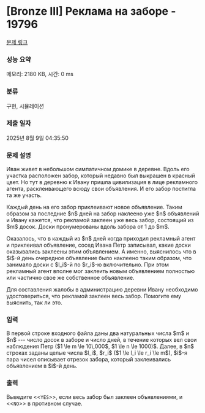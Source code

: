# [Bronze III] Реклама на заборе - 19796 

[문제 링크](https://www.acmicpc.net/problem/19796) 

### 성능 요약

메모리: 2180 KB, 시간: 0 ms

### 분류

구현, 시뮬레이션

### 제출 일자

2025년 8월 9일 04:35:50

### 문제 설명

<p>Иван живет в небольшом симпатичном домике в деревне. Вдоль его участка расположен забор, который недавно был выкрашен в красный цвет. Но тут в деревню к Ивану пришла цивилизация в лице рекламного агента, расклеивающего всюду свои объявления. И его забор постигла та же участь.</p>

<p>Каждый день на его забор приклеивают новое объявление. Таким образом за последние $n$ дней на забор наклеено уже $n$ объявлений и Ивану кажется, что рекламой заклеен уже весь забор, состоящий из $m$ досок. Доски пронумерованы вдоль забора от 1 до $m$.</p>

<p>Оказалось, что в каждый из $n$ дней когда приходил рекламный агент и приклеивал объявление, сосед Ивана Петр записывал, какие доски оказывались заклеены этим объявлением. А именно, выяснилось что в $i$-й день очередное объявление было наклеено таким образом, что занимало доски с $l_i$-й по $r_i$-ю включительно. При этом рекламный агент вполне мог заклеить новым объявлением полностью или частично свое же собственное объявление.</p>

<p>Для составления жалобы в администрацию деревни Ивану необходимо удостовериться, что рекламой заклеен весь забор. Помогите ему выяснить, так ли это.</p>

### 입력 

 <p>В первой строке входного файла даны два натуральных числа $m$ и $n$  --- число досок в заборе и число дней, в течение которых вел свои наблюдения Петр ($1 \le m \le 10\,000$, $1 \le n \le 1000)$. Далее, в $n$ строках заданы целые числа $l_i$, $r_i$ ($1 \le l_i \le r_i \le m$), $i$-я пара чисел описывает отрезок забора, который заклеивались объявлением в $i$-й день.</p>

### 출력 

 <p>Выведите <<<code>YES</code>>>, если весь забор был заклеен объявлениями, и <<<code>NO</code>>> в противном случае.</p>

